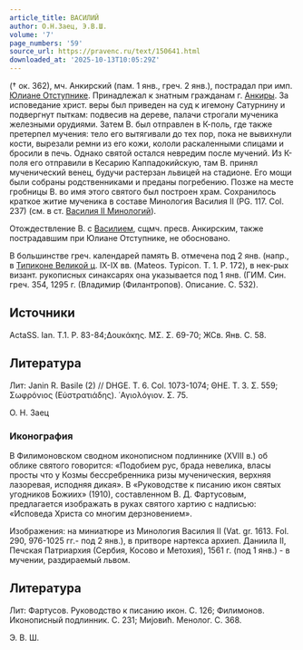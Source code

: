```yaml
---
article_title: ВАСИЛИЙ
author: О.Н.Заец, Э.В.Ш.
volume: '7'
page_numbers: '59'
source_url: https://pravenc.ru/text/150641.html
downloaded_at: '2025-10-13T10:05:29Z'
---
```


(† ок. 362), мч. Анкирский (пам. 1 янв., греч. 2 янв.), пострадал при имп. [Юлиане Отступнике](<https://pravenc.ru/text/Юлиане Отступнике.html>). Принадлежал к знатным гражданам г. [Анкиры](https://pravenc.ru/text/Анкиры.html). За исповедание христ. веры был приведен на суд к игемону Сатурнину и подвергнут пыткам: подвесив на дереве, палачи строгали мученика железными орудиями. Затем В. был отправлен в К-поль, где также претерпел мучения: тело его вытягивали до тех пор, пока не вывихнули кости, вырезали ремни из его кожи, кололи раскаленными спицами и бросили в печь. Однако святой остался невредим после мучений. Из К-поля его отправили в Кесарию Каппадокийскую, там В. принял мученический венец, будучи растерзан львицей на стадионе. Его мощи были собраны родственниками и преданы погребению. Позже на месте гробницы В. во имя этого святого был построен храм. Сохранилось краткое житие мученика в составе Минология Василия II (PG. 117. Col. 237) (см. в ст. [Василия II Минологий](<https://pravenc.ru/text/Василия II Минологий.html>)).

Отождествление В. с [Василием](https://pravenc.ru/text/Василий.html), сщмч. пресв. Анкирским, также пострадавшим при Юлиане Отступнике, не обосновано.

В большинстве греч. календарей память В. отмечена под 2 янв. (напр., в [Типиконе Великой ц](<https://pravenc.ru/text/Типиконе Великой ц.html>). IX-IX вв. (Mateos. Typicon. Т. 1. P. 172), в нек-рых визант. рукописных синаксарях она указывается под 1 янв. (ГИМ. Син. греч. 354, 1295 г. (Владимир (Филантропов). Описание. С. 532).

## Источники

ActaSS. Ian. T.1. Р. 83-84;Δουκάκης. ΜΣ. Σ. 69-70; ЖСв. Янв. С. 58.

## Литература

Лит: Janin R. Basile (2) // DHGE. T. 6. Col. 1073-1074; ΘΗΕ. Τ. 3. Σ. 559; Σωφρόνιος (Εὐστρατιάδης). ῾Αγιολόγιον. Σ. 75.

О. Н. Заец 

### Иконография

В Филимоновском сводном иконописном подлиннике (XVIII в.) об облике святого говорится: «Подобием рус, брада невелика, власы просты что у Козмы бессребренника ризы мученическия, верхняя лазоревая, исподняя дикая». В «Руководстве к писанию икон святых угодников Божиих» (1910), составленном В. Д. Фартусовым, предлагается изображать в руках святого хартию с надписью: «Исповеда Христа со многим дерзновением».

Изображения: на миниатюре из Минология Василия II (Vat. gr. 1613. Fol. 290, 976-1025 гг.- под 2 янв.), в притворе нартекса архиеп. Даниила II, Печская Патриархия (Сербия, Косово и Метохия), 1561 г. (под 1 янв.) - в мучении, раздираемый львом.

## Литература

Лит: Фартусов. Руководство к писанию икон. С. 126; Филимонов. Иконописный подлинник. С. 231; Миjовић. Менолог. С. 368.

Э. В. Ш.

